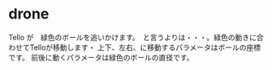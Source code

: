 # drone
Tello が　緑色のボールを追いかけます。　と言うよりは・・・。緑色の動きに合わせてTelloが移動します・
上下、左右、に移動するパラメータはボールの座標です。
前後に動くパラメータは緑色のボールの直径です。
